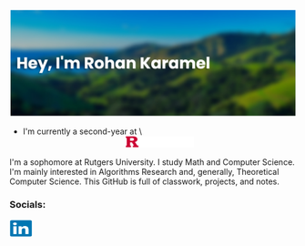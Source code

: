 [![MasterHead](banner.png)]((https://github.com/rakdcolon))


<ul>
<li> I'm currently a second-year at \ <div align="center"> <img src="RutgersW.png" alt="Rutgers" width="120" height="20"/> </div></li>
</ul>

I'm a sophomore at Rutgers University. I study Math and Computer Science. I'm mainly interested in Algorithms Research and, generally, Theoretical Computer Science. 
This GitHub is full of classwork, projects, and notes.

<h3 align="left">Socials:</h3>
<p align="left">
<a href="https://www.linkedin.com/in/rohan-k-225559227/" target="blank"><img align="center" src="https://github.com/devicons/devicon/blob/master/icons/linkedin/linkedin-original.svg" alt="" height="30" width="40" /></a>
</p>

<!---
rakdcolon/rakdcolon is a ✨ special ✨ repository because its `README.md` (this file) appears on your GitHub profile.
You can click the Preview link to take a look at your changes.
--->
